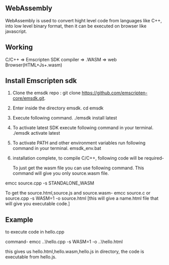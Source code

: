 ## WebAssembly

WebAssembly is used to convert hight level code from languages like C++, into low level binary format, then it can be executed on browser like javascript.

## Working

C/C++ => Emscripten SDK compiler => .WASM => web Browser(HTML+Js+.wasm)

## Install Emscripten sdk

1. Clone the emsdk repo : git clone https://github.com/emscripten-core/emsdk.git.

2. Enter inside the directory emsdk.
   cd emsdk

3. Execute following command.
   ./emsdk install latest

4. To activate latest SDK execute following command in your terminal.
   ./emsdk activate latest

5. To activate PATH and other environment variables run following command in your terminal.
   emsdk_env.bat

6. installation complete,
   to compile C/C++, following code will be required-

   To just get the wasm file you can use following command. This command will give you only source.wasm file.

emcc source.cpp -s STANDALONE_WASM

To get the source.html,source.js and source.wasm-
emcc source.c or source.cpp -s WASM=1 -o source.html
[this will give a name.html file that will give you executable code.]

## Example

to execute code in hello.cpp

command- emcc ..\hello.cpp -s WASM=1 -o ..\hello.html

this gives us hello.html,hello.wasm,hello.js in directory, the code is executable from hello.js.
